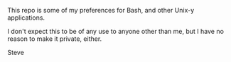 This repo is some of my preferences for Bash, and other Unix-y applications.

I don't expect this to be of any use to anyone other than me, but I have no
reason to make it private, either.

Steve